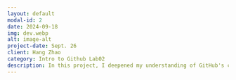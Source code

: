 ```yaml
---
layout: default
modal-id: 2
date: 2024-09-18
img: dev.webp
alt: image-alt
project-date: Sept. 26
client: Hang Zhao
category: Intro to Github Lab02
description: In this project, I deepened my understanding of GitHub's collaboration features. I explored pull and push operations, learning how to share my code and updates with others. I worked on branches in GitHub to manage different features or fixes separately. I also demonstrated the GitHub Flow, a workflow that helps streamline collaboration. This project enhanced my skills for working effectively with others on coding projects using GitHub.
---
```


